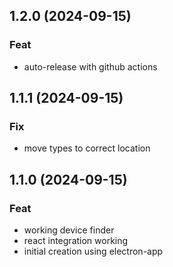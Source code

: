 ## 1.2.0 (2024-09-15)

### Feat

- auto-release with github actions

## 1.1.1 (2024-09-15)

### Fix

- move types to correct location

## 1.1.0 (2024-09-15)

### Feat

- working device finder
- react integration working
- initial creation using electron-app
